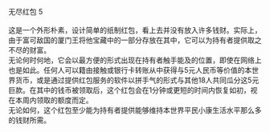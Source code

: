 <title>无尽红包</title>
<meta name="GENERATOR" content="WinCHM">
<meta http-equiv="Content-Type" content="text/html; charset=gb2312">
<br>无尽红包 5
<br>
<br>这是一个外形朴素，设计简单的纸制红包，看上去并没有放入许多钱财。实际上，由于富可敌国的厦门王将他宝藏中的一部分存放在其中，它可以为持有者提供取之不尽的财富。
<br>无论何时何地，它会以最方便的形式出现在持有者触手能及的位置，即使在网络上也是如此。任何人可以籍由接触或银行卡转账从中获得与5元人民币等价值的本世界货币，或是通过提供红包服务的软件以拼手气的形式与其他18人共同瓜分这5元巨款。在其中的钱币被领取后，这个红包会在1分钟或更短的时间内恢复如初，视在本周内领取的额度而定。
<br>无论如何，这个红包至少能为持有者提供能够维持本世界平民小康生活水平那么多的钱财所需。
<br>